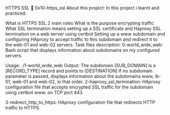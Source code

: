 HTTPS SSL 📃 0x10-https_ssl
About this project:
In this project i learnt and practiced:

What is HTTPS SSL 2 main roles
What is the purpose encrypting traffic
What SSL termination means
setting up a SSL certificate and Haproxy SSL termination on a web server using certbot
Setting up a www subdomain and configuring HAproxy to accept traffic to this subdomain and redirect it to the web-01 and web-02 servers.
Task files description:
0-world_wide_web: Bash script that displays information about subdomains on my configured servers.

Usage: ./1-world_wide_web <domain> <subdomain>
Output: The subdomain [SUB_DOMAIN] is a [RECORD_TYPE] record and points to [DESTINATION]
If no subdomain parameter is passed, displays information about the subdomains www, lb-01, web-01 and web-02, in that order.
2-haproxy_ssl_termination: HAproxy configuration file that accepts encrypted SSL traffic for the subdomain using certbot www. on TCP port 443.

3-redirect_http_to_https: HAproxy configuration file that redirects HTTP traffic to HTTPS.
